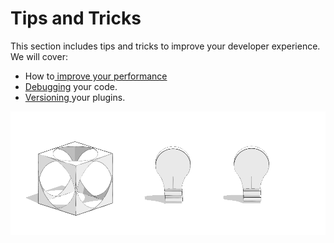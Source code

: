 # Tips and Tricks

This section includes tips and tricks to improve your developer experience. We will cover:

* How to[ improve your performance](improve-performance.md)
* [Debugging](debugging.md) your code.
* [Versioning ](versioning.md)your plugins.

![](../../../.gitbook/assets/c25.PNG)

